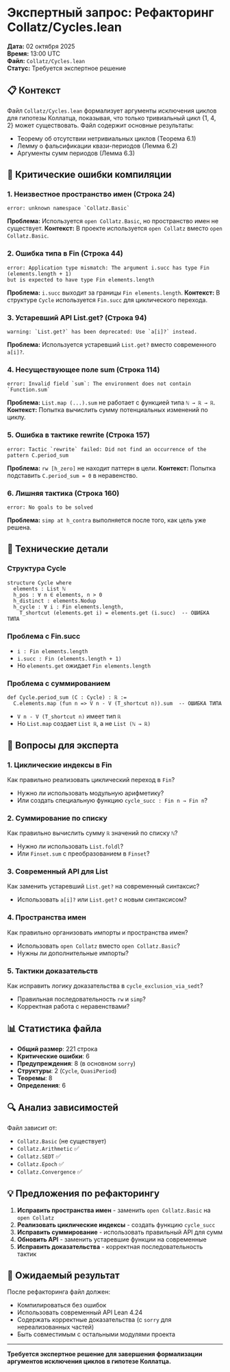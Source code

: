 # Экспертный запрос: Рефакторинг Collatz/Cycles.lean

**Дата:** 02 октября 2025  
**Время:** 13:00 UTC  
**Файл:** `Collatz/Cycles.lean`  
**Статус:** Требуется экспертное решение

## 📋 Контекст

Файл `Collatz/Cycles.lean` формализует аргументы исключения циклов для гипотезы Коллатца, показывая, что только тривиальный цикл {1, 4, 2} может существовать. Файл содержит основные результаты:
- Теорему об отсутствии нетривиальных циклов (Теорема 6.1)
- Лемму о фальсификации квази-периодов (Лемма 6.2)  
- Аргументы сумм периодов (Лемма 6.3)

## 🔴 Критические ошибки компиляции

### 1. **Неизвестное пространство имен** (Строка 24)
```lean
error: unknown namespace `Collatz.Basic`
```
**Проблема:** Используется `open Collatz.Basic`, но пространство имен не существует.
**Контекст:** В проекте используется `open Collatz` вместо `open Collatz.Basic`.

### 2. **Ошибка типа в Fin** (Строка 44)
```lean
error: Application type mismatch: The argument i.succ has type Fin (elements.length + 1) 
but is expected to have type Fin elements.length
```
**Проблема:** `i.succ` выходит за границы `Fin elements.length`.
**Контекст:** В структуре `Cycle` используется `Fin.succ` для циклического перехода.

### 3. **Устаревший API List.get?** (Строка 94)
```lean
warning: `List.get?` has been deprecated: Use `a[i]?` instead.
```
**Проблема:** Используется устаревший `List.get?` вместо современного `a[i]?`.

### 4. **Несуществующее поле sum** (Строка 114)
```lean
error: Invalid field `sum`: The environment does not contain `Function.sum`
```
**Проблема:** `List.map (...).sum` не работает с функцией типа `ℕ → ℝ → ℝ`.
**Контекст:** Попытка вычислить сумму потенциальных изменений по циклу.

### 5. **Ошибка в тактике rewrite** (Строка 157)
```lean
error: Tactic `rewrite` failed: Did not find an occurrence of the pattern C.period_sum
```
**Проблема:** `rw [h_zero]` не находит паттерн в цели.
**Контекст:** Попытка подставить `C.period_sum = 0` в неравенство.

### 6. **Лишняя тактика** (Строка 160)
```lean
error: No goals to be solved
```
**Проблема:** `simp at h_contra` выполняется после того, как цель уже решена.

## 🔧 Технические детали

### Структура Cycle
```lean
structure Cycle where
  elements : List ℕ
  h_pos : ∀ n ∈ elements, n > 0
  h_distinct : elements.Nodup
  h_cycle : ∀ i : Fin elements.length,
    T_shortcut (elements.get i) = elements.get (i.succ)  -- ОШИБКА ТИПА
```

### Проблема с Fin.succ
- `i : Fin elements.length`
- `i.succ : Fin (elements.length + 1)` 
- Но `elements.get` ожидает `Fin elements.length`

### Проблема с суммированием
```lean
def Cycle.period_sum (C : Cycle) : ℝ :=
  C.elements.map (fun n => V n - V (T_shortcut n)).sum  -- ОШИБКА ТИПА
```
- `V n - V (T_shortcut n)` имеет тип `ℝ`
- Но `List.map` создает `List ℝ`, а не `List (ℕ → ℝ)`

## 🎯 Вопросы для эксперта

### 1. **Циклические индексы в Fin**
Как правильно реализовать циклический переход в `Fin`?
- Нужно ли использовать модульную арифметику?
- Или создать специальную функцию `cycle_succ : Fin n → Fin n`?

### 2. **Суммирование по списку**
Как правильно вычислить сумму `ℝ` значений по списку `ℕ`?
- Нужно ли использовать `List.foldl`?
- Или `Finset.sum` с преобразованием в `Finset`?

### 3. **Современный API для List**
Как заменить устаревший `List.get?` на современный синтаксис?
- Использовать `a[i]?` или `List.get?` с новым синтаксисом?

### 4. **Пространства имен**
Как правильно организовать импорты и пространства имен?
- Использовать `open Collatz` вместо `open Collatz.Basic`?
- Нужны ли дополнительные импорты?

### 5. **Тактики доказательств**
Как исправить логику доказательства в `cycle_exclusion_via_sedt`?
- Правильная последовательность `rw` и `simp`?
- Корректная работа с неравенствами?

## 📊 Статистика файла

- **Общий размер**: 221 строка
- **Критические ошибки**: 6
- **Предупреждения**: 8 (в основном `sorry`)
- **Структуры**: 2 (`Cycle`, `QuasiPeriod`)
- **Теоремы**: 8
- **Определения**: 6

## 🔍 Анализ зависимостей

Файл зависит от:
- `Collatz.Basic` (не существует)
- `Collatz.Arithmetic` ✅
- `Collatz.SEDT` ✅  
- `Collatz.Epoch` ✅
- `Collatz.Convergence` ✅

## 💡 Предложения по рефакторингу

1. **Исправить пространства имен** - заменить `open Collatz.Basic` на `open Collatz`
2. **Реализовать циклические индексы** - создать функцию `cycle_succ`
3. **Исправить суммирование** - использовать правильный API для сумм
4. **Обновить API** - заменить устаревшие функции на современные
5. **Исправить доказательства** - корректная последовательность тактик

## 🎯 Ожидаемый результат

После рефакторинга файл должен:
- Компилироваться без ошибок
- Использовать современный API Lean 4.24
- Содержать корректные доказательства (с `sorry` для нереализованных частей)
- Быть совместимым с остальными модулями проекта

---

**Требуется экспертное решение для завершения формализации аргументов исключения циклов в гипотезе Коллатца.**
